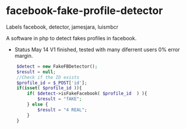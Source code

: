 facebook-fake-profile-detector
==============================
Labels
facebook, detector, jamesjara, luismbcr

A software in php to detect fakes profiles in facebook. 

- Status May 14
V1 finished, tested with many diferrent users 0% error margin.

```php
	$detect = new FakeFBDetector();
	$result = null;
	//Check if the ID exists
	$profile_id = $_POST['id'];
	if(isset( $profile_id )){		
		if( $detect->isFakeFacebook( $profile_id  ) ){ 
			$result = "fAKE";
		} else {
			$result = "4 REAL";
		}
	} 

```
